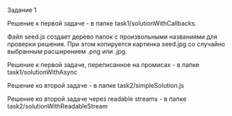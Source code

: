 Задание 1

Решение к первой задаче - в папке task1/solutionWithCallbacks.

Файл seed.js создает дерево папок с произвольными названиями для проверки решения.
При этом копируется картинка seed.jpg со случайно выбранным расширением .png или .jpg.

Решение к первой задаче, переписанное на промисах - в папке task1/solutionWithAsync

Решение ко второй задаче - в папке task2/simpleSolution.js

Решение ко второй задаче через readable streams - в папке task2/solutionWithReadableStream 
